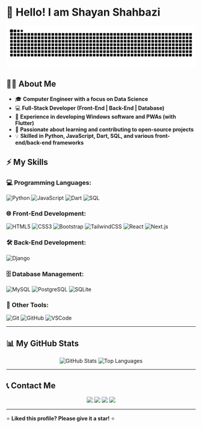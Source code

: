 # 👋 Hello! I am Shayan Shahbazi

![Snake animation](https://github.com/Shayan-02/Shayan-02/raw/output/github-contribution-grid-snake.svg)


## 👨‍💻 About Me

- 🎓 **Computer Engineer with a focus on Data Science**  
- 💻 **Full-Stack Developer (Front-End | Back-End | Database)**  
- 🚀 **Experience in developing Windows software and PWAs (with Flutter)**  
- 🎯 **Passionate about learning and contributing to open-source projects**  
- 💡 **Skilled in Python, JavaScript, Dart, SQL, and various front-end/back-end frameworks**  

## ⚡ My Skills

### 💻 Programming Languages:
![Python](https://img.shields.io/badge/Python-3776AB?style=for-the-badge&logo=python&logoColor=white)
![JavaScript](https://img.shields.io/badge/JavaScript-F7DF1E?style=for-the-badge&logo=javascript&logoColor=black)
![Dart](https://img.shields.io/badge/Dart-0175C2?style=for-the-badge&logo=dart&logoColor=white)
![SQL](https://img.shields.io/badge/SQL-4479A1?style=for-the-badge&logo=postgresql&logoColor=white)

### 🌐 Front-End Development:
![HTML5](https://img.shields.io/badge/HTML5-E34F26?style=for-the-badge&logo=html5&logoColor=white)
![CSS3](https://img.shields.io/badge/CSS3-1572B6?style=for-the-badge&logo=css3&logoColor=white)
![Bootstrap](https://img.shields.io/badge/Bootstrap-7952B3?style=for-the-badge&logo=bootstrap&logoColor=white)
![TailwindCSS](https://img.shields.io/badge/TailwindCSS-38B2AC?style=for-the-badge&logo=tailwind-css&logoColor=white)
![React](https://img.shields.io/badge/React-20232A?style=for-the-badge&logo=react&logoColor=61DAFB)
![Next.js](https://img.shields.io/badge/Next.js-000000?style=for-the-badge&logo=next.js&logoColor=white)

### 🛠 Back-End Development:
![Django](https://img.shields.io/badge/Django-092E20?style=for-the-badge&logo=django&logoColor=white)

### 🗄 Database Management:
![MySQL](https://img.shields.io/badge/MySQL-4479A1?style=for-the-badge&logo=mysql&logoColor=white)
![PostgreSQL](https://img.shields.io/badge/PostgreSQL-336791?style=for-the-badge&logo=postgresql&logoColor=white)
![SQLite](https://img.shields.io/badge/SQLite-003B57?style=for-the-badge&logo=sqlite&logoColor=white)

### 🔧 Other Tools:
![Git](https://img.shields.io/badge/Git-F05032?style=for-the-badge&logo=git&logoColor=white)
![GitHub](https://img.shields.io/badge/GitHub-181717?style=for-the-badge&logo=github&logoColor=white)
![VSCode](https://img.shields.io/badge/VS%20Code-007ACC?style=for-the-badge&logo=visual-studio-code&logoColor=white)

---

## 📊 My GitHub Stats

<p align="center">
  <img src="https://github-readme-stats.vercel.app/api?username=Shayan-02&show_icons=true&theme=radical" alt="GitHub Stats" />
  <img src="https://github-readme-stats.vercel.app/api/top-langs/?username=Shayan-02&layout=compact&theme=radical" alt="Top Languages" />
</p>

---

## 📞 Contact Me

<p align="center">
  <a href="https://www.linkedin.com/in/shayan-shahbazi02/"><img src="https://img.shields.io/badge/LinkedIn-0077B5?style=for-the-badge&logo=linkedin&logoColor=white" /></a>
  <a href="https://github.com/Shayan-02/"><img src="https://img.shields.io/badge/GitHub-181717?style=for-the-badge&logo=github&logoColor=white" /></a>
  <a href="https://t.me/haaji2"><img src="https://img.shields.io/badge/Telegram-26A5E4?style=for-the-badge&logo=telegram&logoColor=white" /></a>
  <a href="https://www.instagram.com/shayanshahbazea"><img src="https://img.shields.io/badge/Instagram-E4405F?style=for-the-badge&logo=instagram&logoColor=white" /></a>
</p>

---

⭐ **Liked this profile? Please give it a star!** ⭐
